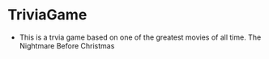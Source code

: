 # TriviaGame

* This is a trvia game based on one of the greatest movies of all time. The Nightmare Before Christmas 